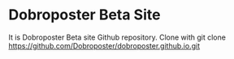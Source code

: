 # Dobroposter Beta Site
It is Dobroposter Beta site Github repository.
Clone with git clone https://github.com/Dobroposter/dobroposter.github.io.git
